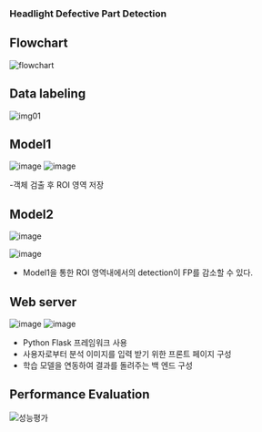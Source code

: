### Headlight Defective Part Detection

## Flowchart
![flowchart](https://user-images.githubusercontent.com/82126412/138033352-db7f2fcf-4bf5-4f45-a937-fad44dd04f9e.png)


## Data labeling
![img01](https://user-images.githubusercontent.com/82126412/138033417-12ad0ab5-99d9-421d-81f2-15bd4fe4dcc3.png)



## Model1 
![image](https://user-images.githubusercontent.com/82126412/138033602-1aba7af9-edcb-4634-acd9-08f8868b63de.png)
![image](https://user-images.githubusercontent.com/82126412/138033626-db46cb06-d9e5-4033-b642-abd8c8aebb5c.png)

-객체 검출 후 ROI 영역 저장

## Model2
![image](https://user-images.githubusercontent.com/82126412/138034100-be02de16-23e7-4628-b37c-2b9425a039db.png)

![image](https://user-images.githubusercontent.com/82126412/138034109-cf131ed7-a2cb-4454-bf4a-230315248cf4.png)

- Model1을 통한 ROI 영역내에서의 detection이 FP를 감소할 수 있다.

## Web server
![image](https://user-images.githubusercontent.com/82126412/138034614-4d5a594e-d96b-4e46-be1d-737c3774f340.png)
![image](https://user-images.githubusercontent.com/82126412/138034617-b6220938-706a-4138-b8b2-8bc212c943a5.png)
- Python Flask 프레임워크 사용
- 사용자로부터 분석 이미지를 입력 받기 위한 프론트 페이지 구성
- 학습 모델을 연동하여 결과를 돌려주는 백 엔드 구성

## Performance Evaluation
![성능평가](https://user-images.githubusercontent.com/82126412/138034743-d30aef96-50d2-4edd-9ac0-2e6705244ff6.png)
